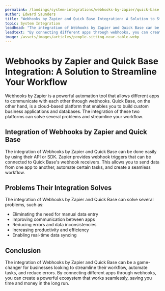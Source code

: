 ```yaml
---
permalink: /landings/system-integrations/webhooks-by-zapier/quick-base
author: Edward Saunders
title: "Webhooks by Zapier and Quick Base Integration: A Solution to Streamline Your Workflow"
topic: System Integration
leadhead: "The integration of Webhooks by Zapier and Quick Base can be a game-changer for businesses looking to streamline their workflow, automate tasks, and reduce errors"
leadtext: "By connecting different apps through webhooks, you can create a powerful ecosystem that works seamlessly, saving you time and money in the long run."
image: /assets/images/articles/people-sitting-near-table.webp
---
```

<div class="arttext">  <h1>Webhooks by Zapier and Quick Base Integration: A Solution to Streamline Your Workflow</h1>

  <p>Webhooks by Zapier is a powerful automation tool that allows different apps to communicate with each other through webhooks. Quick Base, on the other hand, is a cloud-based platform that enables you to build custom business applications and databases. The integration of these two platforms can solve several problems and streamline your workflow.</p>

  <h2>Integration of Webhooks by Zapier and Quick Base</h2>

  <p>The integration of Webhooks by Zapier and Quick Base can be done easily by using their API or SDK. Zapier provides webhook triggers that can be connected to Quick Base's webhook receivers. This allows you to send data from one app to another, automate certain tasks, and create a seamless workflow.</p>

  <h2>Problems Their Integration Solves</h2>

  <p>The integration of Webhooks by Zapier and Quick Base can solve several problems, such as:</p>

  <ul>
    <li>Eliminating the need for manual data entry</li>
    <li>Improving communication between apps</li>
    <li>Reducing errors and data inconsistencies</li>
    <li>Increasing productivity and efficiency</li>
    <li>Enabling real-time data syncing</li>
  </ul>

  <h2>Conclusion</h2>

  <p>The integration of Webhooks by Zapier and Quick Base can be a game-changer for businesses looking to streamline their workflow, automate tasks, and reduce errors. By connecting different apps through webhooks, you can create a powerful ecosystem that works seamlessly, saving you time and money in the long run.</p>

</div>